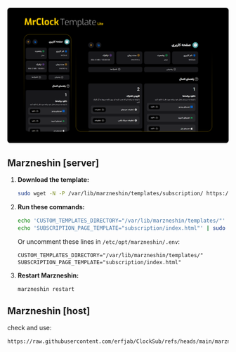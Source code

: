 ![Preview](preview.png)

## Marzneshin [server]

1. **Download the template:**
   ```sh
   sudo wget -N -P /var/lib/marzneshin/templates/subscription/ https://raw.githubusercontent.com/rohdoyle/ClockSub/refs/heads/main/marzneshin/index.html
   ```

2. **Run these commands:**
   ```sh
   echo 'CUSTOM_TEMPLATES_DIRECTORY="/var/lib/marzneshin/templates/"' | sudo tee -a /etc/opt/marzneshin/.env
   echo 'SUBSCRIPTION_PAGE_TEMPLATE="subscription/index.html"' | sudo tee -a /etc/opt/marzneshin/.env
   ```
   Or uncomment these lines in `/etc/opt/marzneshin/.env`:
   ```
   CUSTOM_TEMPLATES_DIRECTORY="/var/lib/marzneshin/templates/"
   SUBSCRIPTION_PAGE_TEMPLATE="subscription/index.html"
   ```

3. **Restart Marzneshin:**
   ```sh
   marzneshin restart
   ```

## Marzneshin [host]

check and use:

```bash
https://raw.githubusercontent.com/erfjab/ClockSub/refs/heads/main/marzneshin/marzneshin.php
```
